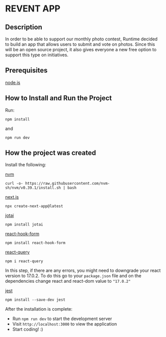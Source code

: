# REVENT APP

## Description

In order to be able to support our monthly photo contest, Runtime decided to build an app that allows users to submit and vote on photos.
Since this will be an open source project, it also gives everyone a new free option to support this type on initiatives.

## Prerequisites

[node.js](https://nodejs.org/en/)

## How to Install and Run the Project

Run:

```shell
npm install
```

and

```shell
npm run dev
```

## How the project was created

Install the following:

[nvm](https://github.com/nvm-sh/nvm)

```shell
curl -o- https://raw.githubusercontent.com/nvm-sh/nvm/v0.39.1/install.sh | bash
```

[next.js](https://nextjs.org/docs)

```shell
npx create-next-app@latest
```

[jotai](https://jotai.org/docs/introduction)

```shell
npm install jotai
```

[react-hook-form](https://react-hook-form.com/get-started)

```shell
npm install react-hook-form
```

[react-query](https://react-query.tanstack.com/installation)

```shell
npm i react-query
```

In this step, if there are any errors, you might need to downgrade your react version to 17.0.2. To do this go to your `package.json` file and on the dependencies change react and react-dom value to `"17.0.2"`

[jest](https://jestjs.io/docs/getting-started)

```shell
npm install --save-dev jest
```

After the installation is complete:

- Run `npm run dev` to start the development server
- Visit  `http://localhost:3000` to view the application
- Start coding! :)
